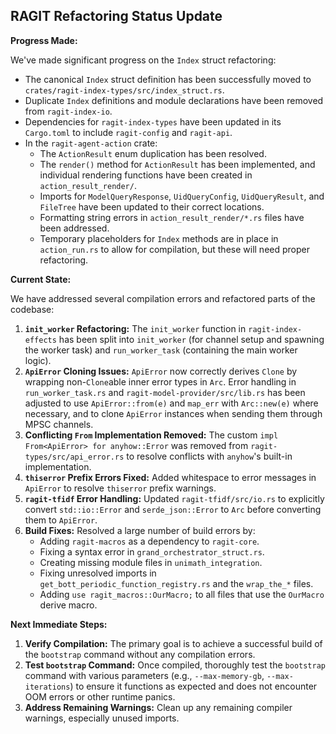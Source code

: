 ## RAGIT Refactoring Status Update

**Progress Made:**

We've made significant progress on the `Index` struct refactoring:

*   The canonical `Index` struct definition has been successfully moved to `crates/ragit-index-types/src/index_struct.rs`.
*   Duplicate `Index` definitions and module declarations have been removed from `ragit-index-io`.
*   Dependencies for `ragit-index-types` have been updated in its `Cargo.toml` to include `ragit-config` and `ragit-api`.
*   In the `ragit-agent-action` crate:
    *   The `ActionResult` enum duplication has been resolved.
    *   The `render()` method for `ActionResult` has been implemented, and individual rendering functions have been created in `action_result_render/`.
    *   Imports for `ModelQueryResponse`, `UidQueryConfig`, `UidQueryResult`, and `FileTree` have been updated to their correct locations.
    *   Formatting string errors in `action_result_render/*.rs` files have been addressed.
    *   Temporary placeholders for `Index` methods are in place in `action_run.rs` to allow for compilation, but these will need proper refactoring.

**Current State:**

We have addressed several compilation errors and refactored parts of the codebase:

1.  **`init_worker` Refactoring:** The `init_worker` function in `ragit-index-effects` has been split into `init_worker` (for channel setup and spawning the worker task) and `run_worker_task` (containing the main worker logic).
2.  **`ApiError` Cloning Issues:** `ApiError` now correctly derives `Clone` by wrapping non-`Clone`able inner error types in `Arc`. Error handling in `run_worker_task.rs` and `ragit-model-provider/src/lib.rs` has been adjusted to use `ApiError::from(e)` and `map_err` with `Arc::new(e)` where necessary, and to clone `ApiError` instances when sending them through MPSC channels.
3.  **Conflicting `From` Implementation Removed:** The custom `impl From<ApiError> for anyhow::Error` was removed from `ragit-types/src/api_error.rs` to resolve conflicts with `anyhow`'s built-in implementation.
4.  **`thiserror` Prefix Errors Fixed:** Added whitespace to error messages in `ApiError` to resolve `thiserror` prefix warnings.
5.  **`ragit-tfidf` Error Handling:** Updated `ragit-tfidf/src/io.rs` to explicitly convert `std::io::Error` and `serde_json::Error` to `Arc` before converting them to `ApiError`.
6.  **Build Fixes:** Resolved a large number of build errors by:
    *   Adding `ragit-macros` as a dependency to `ragit-core`.
    *   Fixing a syntax error in `grand_orchestrator_struct.rs`.
    *   Creating missing module files in `unimath_integration`.
    *   Fixing unresolved imports in `get_bott_periodic_function_registry.rs` and the `wrap_the_*` files.
    *   Adding `use ragit_macros::OurMacro;` to all files that use the `OurMacro` derive macro.

**Next Immediate Steps:**

1.  **Verify Compilation:** The primary goal is to achieve a successful build of the `bootstrap` command without any compilation errors.
2.  **Test `bootstrap` Command:** Once compiled, thoroughly test the `bootstrap` command with various parameters (e.g., `--max-memory-gb`, `--max-iterations`) to ensure it functions as expected and does not encounter OOM errors or other runtime panics.
3.  **Address Remaining Warnings:** Clean up any remaining compiler warnings, especially unused imports.